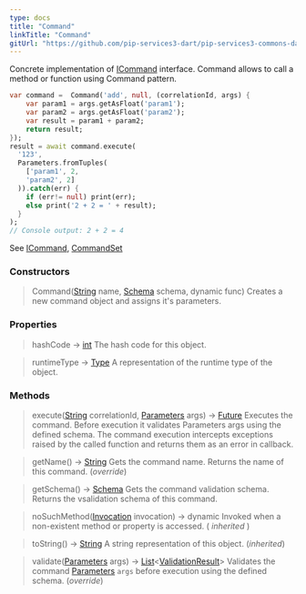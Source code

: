 ```yaml
---
type: docs
title: "Command"
linkTitle: "Command" 
gitUrl: "https://github.com/pip-services3-dart/pip-services3-commons-dart"
---
```


Concrete implementation of [ICommand](#icommand) interface. Command allows to call a method or function using Command pattern.

```dart
var command =  Command('add', null, (correlationId, args) {
    var param1 = args.getAsFloat('param1');
    var param2 = args.getAsFloat('param2');
    var result = param1 + param2;
    return result;
});
result = await command.execute(
  '123',
  Parameters.fromTuples(
    ['param1', 2,
    'param2', 2]
  )).catch(err) {
    if (err!= null) print(err);
    else print('2 + 2 = ' + result);
  }
);
// Console output: 2 + 2 = 4
```

See [ICommand](#icommand), [CommandSet](#commandset)


### Constructors

> Command([String]() name, [Schema]() schema, dynamic func)
Creates a new command object and assigns it's parameters. 

### Properties

> hashCode → [int]()
The hash code for this object.

> runtimeType → [Type]()
A representation of the runtime type of the object.

### Methods

> execute([String]() correlationId, [Parameters]() args) → [Future]()
Executes the command. Before execution it validates Parameters args using the defined schema. The command execution intercepts exceptions raised by the called function and returns them as an error in callback. 

> getName() → [String]()
Gets the command name. Returns the name of this command. (<i>override</i>)

> getSchema() → [Schema]()
Gets the command validation schema. Returns the vsalidation schema of this command.

> noSuchMethod([Invocation]() invocation) → dynamic
Invoked when a non-existent method or property is accessed. (<i> inherited </i>)

> toString() → [String]()
A string representation of this object. (<i>inherited</i>)

> validate([Parameters]() args) → [List]()<[ValidationResult]()>
Validates the command [Parameters]() `args` before execution using the defined schema. (<i>override</i>)